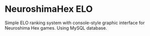# NeuroshimaHex ELO

Simple ELO ranking system with console-style graphic interface for Neuroshima Hex games. Using MySQL database. 
